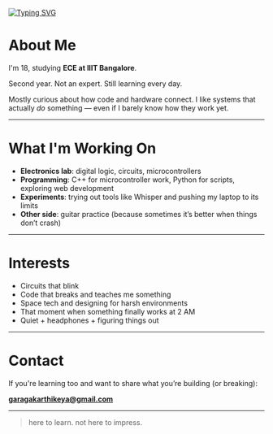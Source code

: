 [![Typing SVG](https://readme-typing-svg.demolab.com?font=Fira+Code&pause=1000&color=22D3EE&width=435&lines=Hey%2C+I'm+Karthikeya;ECE+Student+at+IIIT+Bangalore;Curious+about+code+%2B+hardware)](https://git.io/typing-svg)

 
# About Me
I'm 18, studying **ECE at IIIT Bangalore**.  

Second year. Not an expert. Still learning every day.  

Mostly curious about how code and hardware connect. I like systems that actually *do* something — even if I barely know how they work yet.

---

# What I'm Working On
- **Electronics lab**: digital logic, circuits, microcontrollers  
- **Programming**: C++ for microcontroller work, Python for scripts, exploring web development  
- **Experiments**: trying out tools like Whisper and pushing my laptop to its limits  
- **Other side**: guitar practice (because sometimes it’s better when things don’t crash)  

---

# Interests
- Circuits that blink  
- Code that breaks and teaches me something  
- Space tech and designing for harsh environments  
- That moment when something finally works at 2 AM  
- Quiet + headphones + figuring things out  

---

# Contact
If you're learning too and want to share what you’re building (or breaking):  

**garagakarthikeya@gmail.com**

---

> here to learn. not here to impress.
